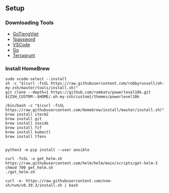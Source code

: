 ## Setup

### Downloading Tools

- [GoTiengViet](https://www.trankynam.com/gotv/)
- [1password](https://1password.com/downloads/mac/)
- [VSCode](https://code.visualstudio.com/)
- [Go](https://go.dev/doc/install)
- [Terragrunt](https://github.com/gruntwork-io/terragrunt/releases)

### Install HomeBrew
```
sudo xcode-select --install
sh -c "$(curl -fsSL https://raw.githubusercontent.com/robbyrussell/oh-my-zsh/master/tools/install.sh)"
git clone --depth=1 https://github.com/romkatv/powerlevel10k.git ${ZSH_CUSTOM:-$HOME/.oh-my-zsh/custom}/themes/powerlevel10k

/bin/bash -c "$(curl -fsSL https://raw.githubusercontent.com/Homebrew/install/master/install.sh)"
brew install iterm2
brew install git
brew install zoxide
brew install fzf
brew install kubectl
brew install tfenv


python3 -m pip install --user ansible

curl -fsSL -o get_helm.sh https://raw.githubusercontent.com/helm/helm/main/scripts/get-helm-3
chmod 700 get_helm.sh
./get_helm.sh

curl -o- https://raw.githubusercontent.com/nvm-sh/nvm/v0.39.3/install.sh | bash

```
